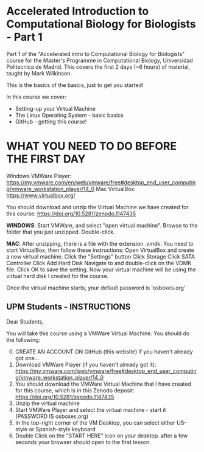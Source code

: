 # Accelerated Introduction to Computational Biology for Biologists - Part 1

Part 1 of the "Accelerated intro to Computational Biology for Biologists" course for the Master's Programme in Computational Biology, Universidad Politecnica de Madrid.  This covers the first 2 days (~6 hours) of material, taught by Mark Wilkinson.

This is the basics of the basics, just to get you started!

In this course we cover:
   * Setting-up your Virtual Machine
   * The Linux Operating System - basic basics
   * GitHub - getting this course!

# WHAT YOU NEED TO DO BEFORE THE FIRST DAY

Windows VMWare Player:  https://my.vmware.com/en/web/vmware/free#desktop_end_user_computing/vmware_workstation_player/14_0 
Mac VirtualBox: https://www.virtualbox.org/  

You should download and unzip the Virtual Machine we have created for this course:  https://doi.org/10.5281/zenodo.1147435

**WINDOWS**:  Start VMWare, and select "open virtual machine".  Browse to the folder that you just unzipped.  Double-click.

**MAC**: After unzipping, there is a file with the extension .vmdk.  You need to start VirtualBox, then follow these instructions:  Open VirtualBox and create a new virtual machine. Click the "Settings" button Click Storage Click SATA Controller Click Add Hard Disk Navigate to and double-click on the VDMK file. Click OK to save the setting.   Now your virtual machine will be using the virtual hard disk I created for the course.

Once the virtual machine starts, your default password is 'osboxes.org'


## UPM Students - INSTRUCTIONS

Dear Students, 

You will take this course using a VMWare Virtual Machine.  You should do the following:

0. CREATE AN ACCOUNT ON GitHub (this website) if you haven't already got one...
1. Download VMWare Player (if you haven't already got it): https://my.vmware.com/web/vmware/free#desktop_end_user_computing/vmware_workstation_player/14_0
2. You should download the VMWare Virtual Machine that I have created for this course, which is in this Zenodo deposit:  https://doi.org/10.5281/zenodo.1147435
3. Unzip the virtual machine
4. Start VMWare Player and select the virtual machine - start it (PASSWORD IS osboxes.org)
5. In the top-right corner of the VM Desktop, you can select either US-style or Spanish-style keyboard
6. Double Click on the "START HERE" icon on your desktop.  after a few seconds your browser should open to the first lesson.


